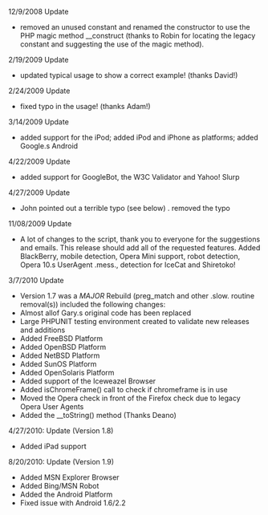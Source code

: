12/9/2008 Update
* removed an unused constant and renamed the constructor to use the PHP magic method __construct (thanks to Robin for locating the legacy constant and suggesting the use of the magic method).

2/19/2009 Update
* updated typical usage to show a correct example! (thanks David!)

2/24/2009 Update
* fixed typo in the usage! (thanks Adam!)

3/14/2009 Update
* added support for the iPod; added iPod and iPhone as platforms; added Google.s Android

4/22/2009 Update
* added support for GoogleBot, the W3C Validator and Yahoo! Slurp

4/27/2009 Update
* John pointed out a terrible typo (see below) . removed the typo

11/08/2009 Update
* A lot of changes to the script, thank you to everyone for the suggestions and emails. This release should add all of the requested features. Added BlackBerry, mobile detection, Opera Mini support, robot detection, Opera 10.s UserAgent .mess., detection for IceCat and Shiretoko!

3/7/2010 Update
* Version 1.7 was a *MAJOR* Rebuild (preg_match and other .slow. routine removal(s)) included the following changes:
* Almost allof Gary.s original code has been replaced
* Large PHPUNIT testing environment created to validate new releases and additions
* Added FreeBSD Platform
* Added OpenBSD Platform
* Added NetBSD Platform
* Added SunOS Platform
* Added OpenSolaris Platform
* Added support of the Iceweazel Browser
* Added isChromeFrame() call to check if chromeframe is in use
* Moved the Opera check in front of the Firefox check due to legacy Opera User Agents
* Added the __toString() method (Thanks Deano)

4/27/2010: Update (Version 1.8)
* Added iPad support

8/20/2010: Update (Version 1.9)
* Added MSN Explorer Browser
* Added Bing/MSN Robot
* Added the Android Platform
* Fixed issue with Android 1.6/2.2